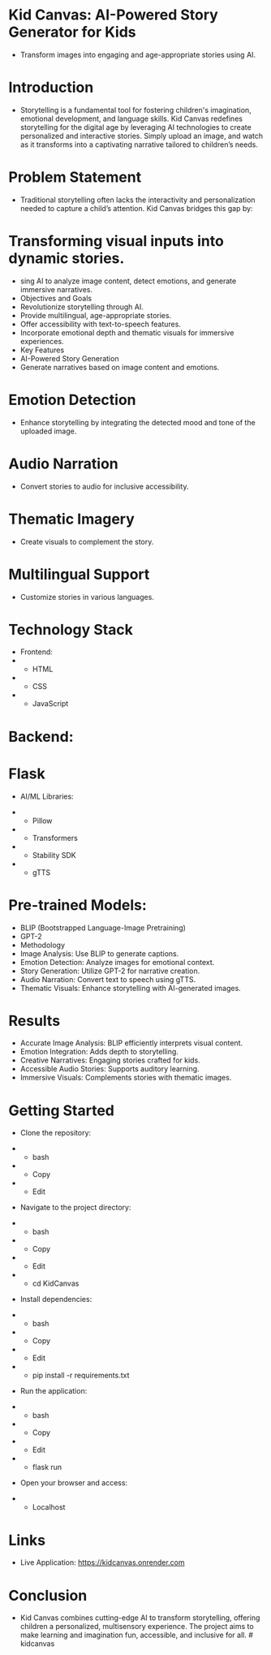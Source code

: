 # Kid Canvas: AI-Powered Story Generator for Kids
- Transform images into engaging and age-appropriate stories using AI.

# Introduction
- Storytelling is a fundamental tool for fostering children's imagination, emotional development, and language skills. Kid Canvas redefines storytelling for the digital age by leveraging AI technologies to create personalized and interactive stories. Simply upload an image, and watch as it transforms into a captivating narrative tailored to children’s needs.

# Problem Statement
- Traditional storytelling often lacks the interactivity and personalization needed to capture a child’s attention. Kid Canvas bridges this gap by:

# Transforming visual inputs into dynamic stories.
- sing AI to analyze image content, detect emotions, and generate immersive narratives.
- Objectives and Goals
- Revolutionize storytelling through AI.
- Provide multilingual, age-appropriate stories.
- Offer accessibility with text-to-speech features.
- Incorporate emotional depth and thematic visuals for immersive experiences.
- Key Features
- AI-Powered Story Generation
- Generate narratives based on image content and emotions.

# Emotion Detection
- Enhance storytelling by integrating the detected mood and tone of the uploaded image.

# Audio Narration
- Convert stories to audio for inclusive accessibility.

# Thematic Imagery
- Create visuals to complement the story.

# Multilingual Support
- Customize stories in various languages.

# Technology Stack
- Frontend:
- - HTML
- - CSS
- - JavaScript
# Backend:

# Flask
- AI/ML Libraries:

- - Pillow
- - Transformers
- - Stability SDK
- - gTTS

# Pre-trained Models:

- BLIP (Bootstrapped Language-Image Pretraining)
- GPT-2
- Methodology
- Image Analysis: Use BLIP to generate captions.
- Emotion Detection: Analyze images for emotional context.
- Story Generation: Utilize GPT-2 for narrative creation.
- Audio Narration: Convert text to speech using gTTS.
- Thematic Visuals: Enhance storytelling with AI-generated images.

# Results
- Accurate Image Analysis: BLIP efficiently interprets visual content.
- Emotion Integration: Adds depth to storytelling.
- Creative Narratives: Engaging stories crafted for kids.
- Accessible Audio Stories: Supports auditory learning.
- Immersive Visuals: Complements stories with thematic images.

# Getting Started
- Clone the repository:
- - bash
- - Copy
- - Edit
- Navigate to the project directory:
- - bash
- - Copy
- - Edit
- - cd KidCanvas

- Install dependencies:
- - bash
- - Copy
- - Edit
- - pip install -r requirements.txt
- Run the application:

- - bash
- - Copy
- - Edit
- - flask run
- Open your browser and access:
- - Localhost

# Links
- Live Application: https://kidcanvas.onrender.com

# Conclusion
- Kid Canvas combines cutting-edge AI to transform storytelling, offering children a personalized, multisensory experience. The project aims to make learning and imagination fun, accessible, and inclusive for all.
#   k i d c a n v a s 
 
 